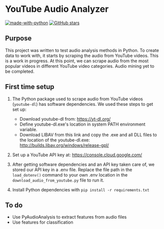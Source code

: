 # YouTube Audio Analyzer
[![made-with-python](https://img.shields.io/badge/Made%20with-Python-1f425f.svg)](https://www.python.org/) [![GitHub stars](https://img.shields.io/github/stars/CarolynOlsen/py-youtube-audio-processing.svg?style=social&label=Star&maxAge=2592000)](https://GitHub.com/CarolynOlsen/py-youtube-audio-processing/stargazers/)

## Purpose
This project was written to test audio analysis methods in Python. 
To create data to work with, it starts by scraping the audio from YouTube videos.
This is a work in progress. At this point, we can scrape audio from the most popular videos in different YouTube video categories. Audio mining yet to be completed.

## First time setup 
1. The Python package used to scrape audio from YouTube videos (`youtube-dl`) has software dependencies. We used these steps to get set up:
    * Download youtube-dl from: https://yt-dl.org/
    * Define youtube-dl.exe's location in system PATH environment variable.
    * Download LIBAV from this link and copy the .exe and all DLL files to the location of the youtube-dl.exe: http://builds.libav.org/windows/release-gpl/

2. Set up a YouTube API key at:
https://console.cloud.google.com/

3. After getting software dependencies and an API key taken care of, we stored our API key in a .env file. Replace the file path in the `load_dotenv()` command to your own .env location in the `download_audio_from_youtube.py` file to run it.

4. Install Python dependencies with `pip install -r requirements.txt`

## To do
* Use PyAudioAnalysis to extract features from audio files
* Use features for classification
